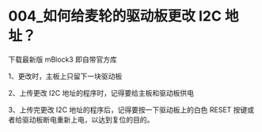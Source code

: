 # 004\_如何给麦轮的驱动板更改 I2C 地址？

下载最新版 mBlock3 即自带官方库

1、更改时，主板上只留下一块驱动板

2、上传更改 I2C 地址的程序时，记得要给主板和驱动板供电

3、上传完更改 I2C 地址的程序后，记得要按一下驱动板上的白色 RESET 按键或者给驱动板断电重新上电，以达到复位的目的。

